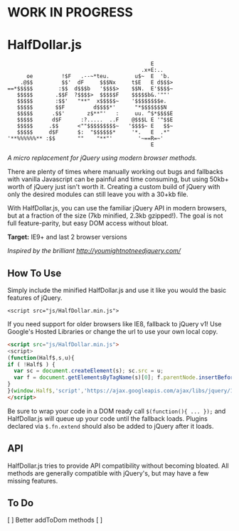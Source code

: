 # WORK IN PROGRESS

# HalfDollar.js

```
                                             E
                                          .x+E:..
      oe         !$F   .--~*teu.        u$~  E  'b.
    .@$$         $$'  dF     $$$Nx     t$E   E d$$$>
==*$$$$$        :$$  d$$$b   '$$$$>    $$N.  E'$$$$~
   $$$$$       .$$F  ?$$$$>  $$$$$F    $$$$$b&.'""'
   $$$$$       :$$'   "**"  x$$$$$~    '$$$$$$$$e.
   $$$$$       $$F         d$$$$*'      "*$$$$$$$N
   $$$$$      .$$'       z$**"'   :     uu. ^$*$$$$E
   $$$$$      d$F      :?.....  ..F    @$$$L E '"$$E
   $$$$$     .$$      <""$$$$$$$$$~   '$$$$~ E   $$~
   $$$$$     d$F      $:  "$$$$$$*     '*.   E  .*"
'**%%%%%%** :$$       ""    "**"'        '~==R=~'
                                             E
```

*A micro replacement for jQuery using modern browser methods.*

There are plenty of times where manually working out bugs and fallbacks with vanilla Javascript can be painful and time consuming, but using 50kb+ worth of jQuery just isn't worth it. Creating a custom build of jQuery with only the desired modules can still leave you with a 30+kb file.

With HalfDollar.js, you can use the familiar jQuery API in modern browsers, but at a fraction of the size (7kb minified, 2.3kb gzipped!). The goal is not full feature-parity, but easy DOM access without bloat.

**Target:** IE9+ and last 2 browser versions

*Inspired by the brilliant http://youmightnotneedjquery.com/*

## How To Use

Simply include the minified HalfDollar.js and use it like you would the basic features of jQuery.

```
<script src="js/HalfDollar.min.js">
```

If you need support for older browsers like IE8, fallback to jQuery v1! Use Google's Hosted Libraries or change the url to use your own local copy.

```html
<script src="js/HalfDollar.min.js">
<script>
(function(Half$,s,u){
if ( !Half$ ) { 
  var sc = document.createElement(s); sc.src = u;
  var f = document.getElementsByTagName(s)[0]; f.parentNode.insertBefore(sc, f);
}
}(window.Half$,'script','https://ajax.googleapis.com/ajax/libs/jquery/1.11.3/jquery.min.js'));
</script>
```
Be sure to wrap your code in a DOM ready call `$(function(){ ... });` and HalfDollar.js will queue up your code until the fallback loads. Plugins declared via `$.fn.extend` should also be added to jQuery after it loads.


## API

HalfDollar.js tries to provide API compatibility without becoming bloated. All methods are generally compatible with jQuery's, but may have a few missing features. 

## To Do

[ ] Better addToDom methods
[ ] 